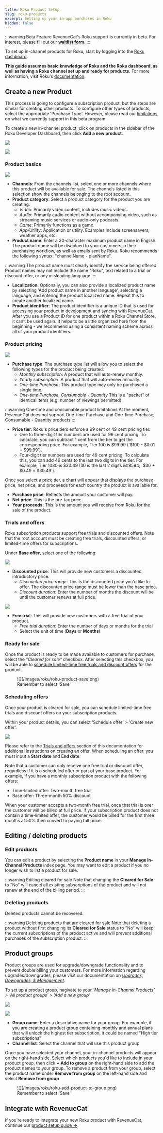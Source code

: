 ```yaml
---
title: Roku Product Setup
slug: roku-products
excerpt: Setting up your in-app purchases in Roku
hidden: false
---
```

:::warning Beta Feature
RevenueCat's Roku support is currently in beta. For interest, please fill out our **[waitlist form](https://rev.cat/roku-beta-interest)**.
:::

To set up in-channel products for Roku, start by logging into the [Roku dashboard](https://developer.roku.com/dev/landing). 

**This guide assumes basic knowledge of Roku and the Roku dashboard, as well as having a Roku channel set up and ready for products.** For more information, visit Roku's [documentation](https://developer.roku.com/docs/developer-program/getting-started/roku-dev-prog.md).

## Create a new Product
This process is going to configure a subscription product, but the steps are similar for creating other products. To configure other types of products, select the appropriate 'Purchase Type'. However, please read our [limitations](/getting-started/installation/roku#introduction) on what we currently support in this beta program. 

To create a new in-channel product, click on products in the sidebar of the Roku Developer Dashboard, then click **Add a new product**.

![](/images/roku/roku-products.png)

![](/images/roku/roku-add-product.png)

### Product basics
![](/images/roku/roku-product-basics.png)

- **Channels**: From the channels list, select one or more channels where this product will be available for sale. The channels listed in this selection show the channels belonging to the root account.
- **Product category**: Select a product category for the product you are creating.
    - _Video_: Primarily video content, includes music videos.
    - _Audio_: Primarily audio content without accompanying video, such as streaming music services or audio-only podcasts.
    - _Game_: Primarily functions as a game.
    - _App/Utility_: Application or utility. Examples include screensavers, weather apps, etc.
- **Product name**: Enter a 30-character maximum product name in English. The product name will be disaplued to your customers in their purchasing workflow, as well as emails sent by Roku. Roku recommends the following syntax: "channelName - planName".

:::warning
The product name must clearly identify the service being offered. Product names may not include the name "Roku", text related to a trial or discount offer, or any misleading language. 
:::

- **Localization**: Optionally, you can also provide a localized product name by selecting 'Add product name in another language', selecting a language, and entering the product localized name. Repeat this to create another localized name.
- **Product identifier**: The product identifier is a unique ID that is used for accessing your product in development and syncing with RevenueCat. After you use a Product ID for one product within a Roku Channel Store, it can’t be used again. It helps to be a little organized here from the beginning - we recommend using a consistent naming scheme across all of your product identifiers.

### Product pricing
![](/images/roku/roku-product-pricing.png)

- **Purchase type**: The purchase type list will allow you to select the following types for the product being created:
    - _Monthly subscription_: A product that will auto-renew monthly.
    - _Yearly subscription_: A product that will auto-renew annually.
    - _One-time Purchase_: This product type may only be purchased a single time.
    - _One-time Purchase, Consumable - Quantity_ This is a "packet" of identical items (e.g: number of viewings permitted).

:::warning One-time and consumable product limitations
At the moment, RevenueCat does not support One-time Purchase and One-time Purchase, Consumable - Quantity products
:::

- **Price tier**: Roku's price tiers enforce a 99 cent or 49 cent pricing tier. 
    - One to three-digit tier numbers are used for 99 cent pricing. To calculate, you can subtract 1 cent from the tier to get the corresponding price. For example, Tier 100 is $99.99 (`$100 - $0.01 = $99.99`).
    - Four-digit tier numbers are used for 49 cent pricing. To calculate this, you can add 49 cents to the last two digits in the tier. For example, Tier 1030 is $30.49 (30 is the last 2 digits &#8594; `$30 + $0.49 = $30.49`).

Once you select a price tier, a chart will appear that displays the purchase price, net price, and proceeeds for each country the product is available for.
- **Purchase price**: Reflects the amount your customer will pay.
- **Net price**: This is the pre-tax price.
- **Your proceeds**: This is the amount you will receive from Roku for the sale of the product.

### Trials and offers
Roku subscription products support free trials and discounted offers. Note that the root account must be creating free trials, discounted offers, or limited-time offers for subscriptions.

Under **Base offer**, select one of the following:

![](/images/roku/roku-discounted-offer.png)

-  **Discounted price**: This will provide new customers a discounted introductory price.
    - _Discounted price range_: This is the discounted price you'd like to offer. The discounted price range must be lower than the base price.
    - _Discount duration_: Enter the number of months the discount will be until the customer renews at full price.

![](/images/roku/roku-free-trial.png)

- **Free trial**: This will provide new customers with a free trial of your product.
    - _Free trial duration_: Enter the number of days or months for the trial
    - Select the unit of time (**Days** or **Months**)

### Ready for sale
Once the product is ready to be made available to customers for purchase, select the _"Cleared for sale"_ checkbox. After selecting this checkbox, you will be able to [schedule limited-time free trials and discount offers](/getting-started/entitlements/roku-products#scheduling-offers) for the product. 

<figure>
![](/images/roku/roku-product-save.png)
<figcaption>Remember to select 'Save'</figcaption>
</figure>

### Scheduling offers
Once your product is cleared for sale, you can schedule limited-time free trials and discount offers on your subscription products.

Within your product details, you can select 'Schedule offer' > 'Create new offer'. 

![](/images/roku/roku-schedule-offer.png)

Please refer to the [Trials and offers](/getting-started/entitlements/roku-products#trials-and-offers) section of this documentation for additional instructions on creating an offer. When scheduling an offer, you must input a **Start date** and **End date**.

Note that a customer can only receive one free trial or discount offer, regardless if it is a scheduled offer or part of your base product. For example, if you have a monthly subscription product with the following offers:
- Time-limited offer: Two-month free trial
- Base offer: Three-month 50% discount

When your customer accepts a two-month free trial, once that trial is over the customer will be billed at full price. If your subscription product does not contain a time-limited offer, the customer would be billed for the first three months at 50% then convert to paying full price.

## Editing / deleting products
### Edit products
You can edit a product by selecting the **Product name** in your **Manage In-Channel Products** index page. You may want to edit a product if you no longer wish to list a product for sale. 

:::warning Editing cleared for sale
Note that changing the **Cleared for Sale** to "No" will cancel all existing subscriptions of the product and will not renew at the end of the billing period.
:::

### Deleting products
Deleted products cannot be recovered. 

:::warning Deleting products that are cleared for sale
Note that deleting a product without first changing its **Cleared for Sale** status to "No" will keep the current subscriptions of the product active and will prevent additional purchases of the subscription product.
:::

## Product groups
Product groups are used for upgrade/downgrade functionality and to prevent double billing your customers. For more information regarding upgrades/downgrades, please visit our documentation on [_Upgrades, Downgrades, & Management_](/subscription-guidance/managing-subscriptions#roku).

To set up a product group, nagivate to your _'Manage In-Channel Products' > 'All product groups' > 'Add a new group'_

![](/images/roku/roku-product-group.png)

![](/images/roku/roku-create-product-group.png)

- **Group name**: Enter a descriptive name for your group. For example, if you are creating a product group containing monthly and annual plans that will unlock the highest tier subscription, it could be named "High tier subscriptions"
- **Channel list**: Select the channel that will use this product group

Once you have selected your channel, your in-channel products will appear on the right-hand side. Select which products you'd like to include in your product group, then click **+ Add to group** on the right-hand side to add the product names to your group. To remove a product from your group, select the product name under **Remove from group** on the left-hand side and select **Remove from group**

<figure>
![](/images/roku/roku-add-product-to-group.png)
<figcaption>Remember to select 'Save'</figcaption>
</figure>

## Integrate with RevenueCat

If you're ready to integrate your new Roku product with RevenueCat, continue our [product setup guide →](/getting-started/entitlements).
